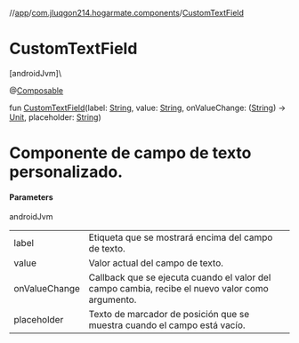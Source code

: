 //[app](../../index.md)/[com.jluqgon214.hogarmate.components](index.md)/[CustomTextField](-custom-text-field.md)

# CustomTextField

[androidJvm]\

@[Composable](https://developer.android.com/reference/kotlin/androidx/compose/runtime/Composable.html)

fun [CustomTextField](-custom-text-field.md)(label: [String](https://kotlinlang.org/api/latest/jvm/stdlib/kotlin-stdlib/kotlin/-string/index.html), value: [String](https://kotlinlang.org/api/latest/jvm/stdlib/kotlin-stdlib/kotlin/-string/index.html), onValueChange: ([String](https://kotlinlang.org/api/latest/jvm/stdlib/kotlin-stdlib/kotlin/-string/index.html)) -&gt; [Unit](https://kotlinlang.org/api/latest/jvm/stdlib/kotlin-stdlib/kotlin/-unit/index.html), placeholder: [String](https://kotlinlang.org/api/latest/jvm/stdlib/kotlin-stdlib/kotlin/-string/index.html))

# Componente de campo de texto personalizado.

#### Parameters

androidJvm

| | |
|---|---|
| label | Etiqueta que se mostrará encima del campo de texto. |
| value | Valor actual del campo de texto. |
| onValueChange | Callback que se ejecuta cuando el valor del campo cambia, recibe el nuevo valor como argumento. |
| placeholder | Texto de marcador de posición que se muestra cuando el campo está vacío. |
